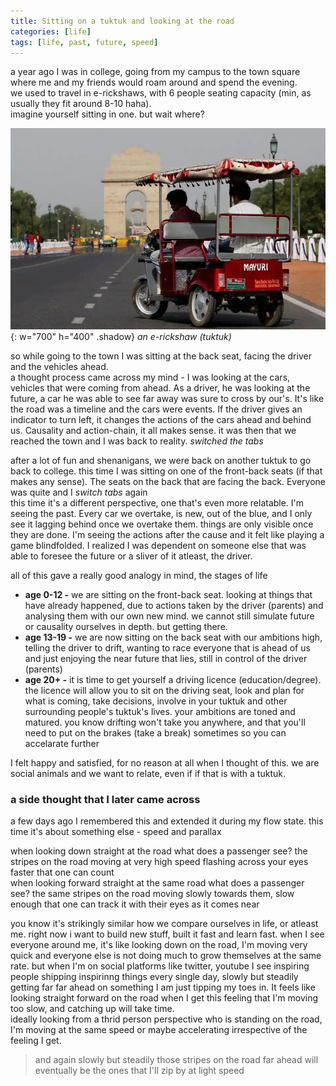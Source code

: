 ```yaml
---
title: Sitting on a tuktuk and looking at the road
categories: [life]
tags: [life, past, future, speed]
---
```


a year ago I was in college, going from my campus to the town square where me and my friends would roam around and spend the evening. \
we used to travel in e-rickshaws, with 6 people seating capacity (min, as usually they fit around 8-10 haha). \
imagine yourself sitting in one. but wait where?

![e-rickshaw](/assets/img/posts/e-rickshaw.png){: w="700" h="400" .shadow}
_an e-rickshaw (tuktuk)_

so while going to the town I was sitting at the back seat, facing the driver and the vehicles ahead. \
a thought process came across my mind - I was looking at the cars, vehicles that were coming from ahead. As a driver, he was looking at the future, a car he was able to see far away was sure to cross by our's. It's like the road was a timeline and the cars were events. If the driver gives an indicator to turn left, it changes the actions of the cars ahead and behind us. Causality and action-chain, it all makes sense. it was then that we reached the town and I was back to reality. _switched the tabs_

after a lot of fun and shenanigans, we were back on another tuktuk to go back to college. this time I was sitting on one of the front-back seats (if that makes any sense). The seats on the back that are facing the back. Everyone was quite and I _switch tabs_ again \
this time it's a different perspective, one that's even more relatable. I'm seeing the past. Every car we overtake, is new, out of the blue, and I only see it lagging behind once we overtake them. things are only visible once they are done. I'm seeing the actions after the cause and it felt like playing a game blindfolded. I realized I was dependent on someone else that was able to foresee the future or a sliver of it atleast, the driver.

all of this gave a really good analogy in mind, the stages of life
- **age 0-12 -** we are sitting on the front-back seat. looking at things that have already happened, due to actions taken by the driver (parents) and analysing them with our own new mind. we cannot still simulate future or causality ourselves in depth. but getting there.
- **age 13-19 -** we are now sitting on the back seat with our ambitions high, telling the driver to drift, wanting to race everyone that is ahead of us and just enjoying the near future that lies, still in control of the driver (parents)
- **age 20+ -** it is time to get yourself a driving licence (education/degree). the licence will allow you to sit on the driving seat, look and plan for what is coming, take decisions, involve in your tuktuk and other surrounding people's tuktuk's lives. your ambitions are toned and matured. you know drifting won't take you anywhere, and that you'll need to put on the brakes (take a break) sometimes so you can accelarate further

I felt happy and satisfied, for no reason at all when I thought of this. we are social animals and we want to relate, even if if that is with a tuktuk.

### a side thought that I later came across

a few days ago I remembered this and extended it during my flow state. this time it's about something else - speed and parallax

when looking down straight at the road what does a passenger see? the stripes on the road moving at very high speed flashing across your eyes faster that one can count \
when looking forward straight at the same road what does a passenger see? the same stripes on the road moving slowly towards them, slow enough that one can track it with their eyes as it comes near

you know it's strikingly similar how we compare ourselves in life, or atleast me. right now i want to build new stuff, built it fast and learn fast. when I see everyone around me, it's like looking down on the road, I'm moving very quick and everyone else is not doing much to grow themselves at the same rate. but when I'm on social platforms like twitter, youtube I see inspiring people shipping inspirinng things every single day, slowly but steadily getting far far ahead on something I am just tipping my toes in. It feels like looking straight forward on the road when I get this feeling that I'm moving too slow, and catching up will take time. \
ideally looking from a thrid person perspective who is standing on the road, I'm moving at the same speed or maybe accelerating irrespective of the feeling I get.
> and again slowly but steadily those stripes on the road far ahead will eventually be the ones that I'll zip by at light speed
